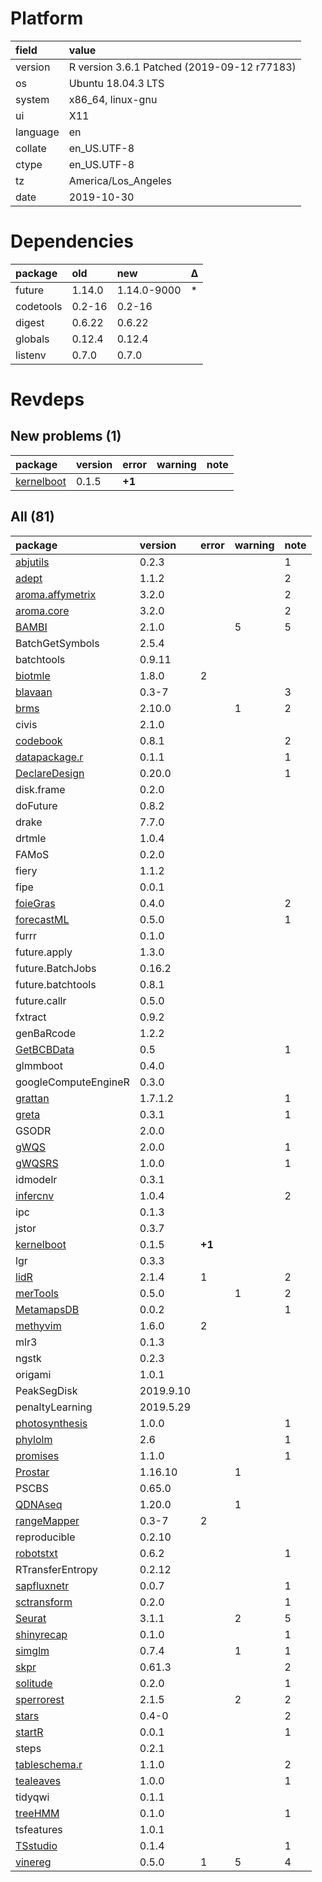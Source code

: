 # Platform

|field    |value                                       |
|:--------|:-------------------------------------------|
|version  |R version 3.6.1 Patched (2019-09-12 r77183) |
|os       |Ubuntu 18.04.3 LTS                          |
|system   |x86_64, linux-gnu                           |
|ui       |X11                                         |
|language |en                                          |
|collate  |en_US.UTF-8                                 |
|ctype    |en_US.UTF-8                                 |
|tz       |America/Los_Angeles                         |
|date     |2019-10-30                                  |

# Dependencies

|package   |old    |new         |Δ  |
|:---------|:------|:-----------|:--|
|future    |1.14.0 |1.14.0-9000 |*  |
|codetools |0.2-16 |0.2-16      |   |
|digest    |0.6.22 |0.6.22      |   |
|globals   |0.12.4 |0.12.4      |   |
|listenv   |0.7.0  |0.7.0       |   |

# Revdeps

## New problems (1)

|package                              |version |error  |warning |note |
|:------------------------------------|:-------|:------|:-------|:----|
|[kernelboot](problems.md#kernelboot) |0.1.5   |__+1__ |        |     |

## All (81)

|package                                         |version   |error  |warning |note |
|:-----------------------------------------------|:---------|:------|:-------|:----|
|[abjutils](problems.md#abjutils)                |0.2.3     |       |        |1    |
|[adept](problems.md#adept)                      |1.1.2     |       |        |2    |
|[aroma.affymetrix](problems.md#aromaaffymetrix) |3.2.0     |       |        |2    |
|[aroma.core](problems.md#aromacore)             |3.2.0     |       |        |2    |
|[BAMBI](problems.md#bambi)                      |2.1.0     |       |5       |5    |
|BatchGetSymbols                                 |2.5.4     |       |        |     |
|batchtools                                      |0.9.11    |       |        |     |
|[biotmle](problems.md#biotmle)                  |1.8.0     |2      |        |     |
|[blavaan](problems.md#blavaan)                  |0.3-7     |       |        |3    |
|[brms](problems.md#brms)                        |2.10.0    |       |1       |2    |
|civis                                           |2.1.0     |       |        |     |
|[codebook](problems.md#codebook)                |0.8.1     |       |        |2    |
|[datapackage.r](problems.md#datapackager)       |0.1.1     |       |        |1    |
|[DeclareDesign](problems.md#declaredesign)      |0.20.0    |       |        |1    |
|disk.frame                                      |0.2.0     |       |        |     |
|doFuture                                        |0.8.2     |       |        |     |
|drake                                           |7.7.0     |       |        |     |
|drtmle                                          |1.0.4     |       |        |     |
|FAMoS                                           |0.2.0     |       |        |     |
|fiery                                           |1.1.2     |       |        |     |
|fipe                                            |0.0.1     |       |        |     |
|[foieGras](problems.md#foiegras)                |0.4.0     |       |        |2    |
|[forecastML](problems.md#forecastml)            |0.5.0     |       |        |1    |
|furrr                                           |0.1.0     |       |        |     |
|future.apply                                    |1.3.0     |       |        |     |
|future.BatchJobs                                |0.16.2    |       |        |     |
|future.batchtools                               |0.8.1     |       |        |     |
|future.callr                                    |0.5.0     |       |        |     |
|fxtract                                         |0.9.2     |       |        |     |
|genBaRcode                                      |1.2.2     |       |        |     |
|[GetBCBData](problems.md#getbcbdata)            |0.5       |       |        |1    |
|glmmboot                                        |0.4.0     |       |        |     |
|googleComputeEngineR                            |0.3.0     |       |        |     |
|[grattan](problems.md#grattan)                  |1.7.1.2   |       |        |1    |
|[greta](problems.md#greta)                      |0.3.1     |       |        |1    |
|GSODR                                           |2.0.0     |       |        |     |
|[gWQS](problems.md#gwqs)                        |2.0.0     |       |        |1    |
|[gWQSRS](problems.md#gwqsrs)                    |1.0.0     |       |        |1    |
|idmodelr                                        |0.3.1     |       |        |     |
|[infercnv](problems.md#infercnv)                |1.0.4     |       |        |2    |
|ipc                                             |0.1.3     |       |        |     |
|jstor                                           |0.3.7     |       |        |     |
|[kernelboot](problems.md#kernelboot)            |0.1.5     |__+1__ |        |     |
|lgr                                             |0.3.3     |       |        |     |
|[lidR](problems.md#lidr)                        |2.1.4     |1      |        |2    |
|[merTools](problems.md#mertools)                |0.5.0     |       |1       |2    |
|[MetamapsDB](problems.md#metamapsdb)            |0.0.2     |       |        |1    |
|[methyvim](problems.md#methyvim)                |1.6.0     |2      |        |     |
|mlr3                                            |0.1.3     |       |        |     |
|ngstk                                           |0.2.3     |       |        |     |
|origami                                         |1.0.1     |       |        |     |
|PeakSegDisk                                     |2019.9.10 |       |        |     |
|penaltyLearning                                 |2019.5.29 |       |        |     |
|[photosynthesis](problems.md#photosynthesis)    |1.0.0     |       |        |1    |
|[phylolm](problems.md#phylolm)                  |2.6       |       |        |1    |
|[promises](problems.md#promises)                |1.1.0     |       |        |1    |
|[Prostar](problems.md#prostar)                  |1.16.10   |       |1       |     |
|PSCBS                                           |0.65.0    |       |        |     |
|[QDNAseq](problems.md#qdnaseq)                  |1.20.0    |       |1       |     |
|[rangeMapper](problems.md#rangemapper)          |0.3-7     |2      |        |     |
|reproducible                                    |0.2.10    |       |        |     |
|[robotstxt](problems.md#robotstxt)              |0.6.2     |       |        |1    |
|RTransferEntropy                                |0.2.12    |       |        |     |
|[sapfluxnetr](problems.md#sapfluxnetr)          |0.0.7     |       |        |1    |
|[sctransform](problems.md#sctransform)          |0.2.0     |       |        |1    |
|[Seurat](problems.md#seurat)                    |3.1.1     |       |2       |5    |
|[shinyrecap](problems.md#shinyrecap)            |0.1.0     |       |        |1    |
|[simglm](problems.md#simglm)                    |0.7.4     |       |1       |1    |
|[skpr](problems.md#skpr)                        |0.61.3    |       |        |2    |
|[solitude](problems.md#solitude)                |0.2.0     |       |        |1    |
|[sperrorest](problems.md#sperrorest)            |2.1.5     |       |2       |2    |
|[stars](problems.md#stars)                      |0.4-0     |       |        |2    |
|[startR](problems.md#startr)                    |0.0.1     |       |        |1    |
|steps                                           |0.2.1     |       |        |     |
|[tableschema.r](problems.md#tableschemar)       |1.1.0     |       |        |2    |
|[tealeaves](problems.md#tealeaves)              |1.0.0     |       |        |1    |
|tidyqwi                                         |0.1.1     |       |        |     |
|[treeHMM](problems.md#treehmm)                  |0.1.0     |       |        |1    |
|tsfeatures                                      |1.0.1     |       |        |     |
|[TSstudio](problems.md#tsstudio)                |0.1.4     |       |        |1    |
|[vinereg](problems.md#vinereg)                  |0.5.0     |1      |5       |4    |

